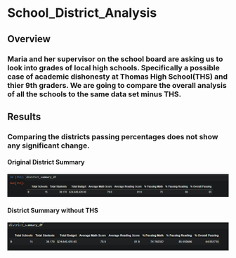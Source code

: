 # School_District_Analysis

## Overview
### Maria and her supervisor on the school board are asking us to look into grades of local high schools. Specifically a possible case of academic dishonesty at Thomas High School(THS) and thier 9th graders. We are going to compare the overall analysis of all the schools to the same data set minus THS.

## Results
### Comparing the districts passing percentages does not show any significant change.
#### Original District Summary
![Original District Summary](https://github.com/marveld21/School_District_Analysis/blob/main/Resources/Original_District%20Summary.PNG?raw=true)
#### District Summary without THS
![New District Summary](https://github.com/marveld21/School_District_Analysis/blob/cde64ea1d6b467e611511490fb7253033e978e4e/Resources/New_Distric%20Summary.PNG)

